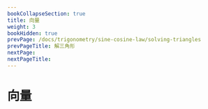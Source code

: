 ```yaml
---
bookCollapseSection: true
title: 向量
weight: 3
bookHidden: true
prevPage: /docs/trigonometry/sine-cosine-law/solving-triangles
prevPageTitle: 解三角形
nextPage: 
nextPageTitle: 
---
```


# 向量

